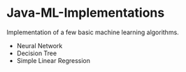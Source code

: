 # Java-ML-Implementations
Implementation of a few basic machine learning algorithms.

* Neural Network
* Decision Tree
* Simple Linear Regression
